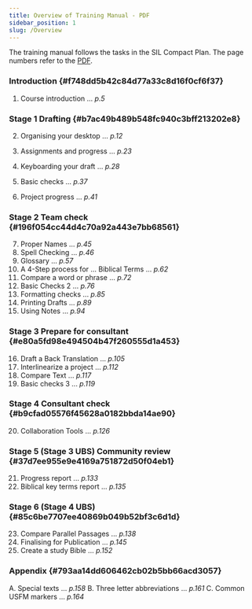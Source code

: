 ```yaml
---
title: Overview of Training Manual - PDF
sidebar_position: 1
slug: /Overview
---
```




The training manual follows the tasks in the SIL Compact Plan. The page numbers refer to the [PDF](https://manual.paratext.org/img/Ptx-man-en-9.4.pdf).


### Introduction {#f748dd5b42c84d77a33c8d16f0cf6f37}


1. Course introduction ... _p.5_


### Stage 1 Drafting {#b7ac49b489b548fc940c3bff213202e8}


 2. Organising your desktop ... _p.12_


 3. Assignments and progress ... _p.23_
 4. Keyboarding your draft ... _p.28_
 5. Basic checks ... _p.37_
 6. Project progress ... _p.41_


### Stage 2 Team check {#196f054cc44d4c70a92a443e7bb68561}


 7. Proper Names ... _p.45_
 8. Spell Checking ... _p.46_
 9. Glossary ... _p.57_
 10. A 4-Step process for ... Biblical Terms ... _p.62_
 11. Compare a word or phrase ... _p.72_
 12. Basic Checks 2 ... _p.76_
 13. Formatting checks ... _p.85_
 14. Printing Drafts ... _p.89_
 15. Using Notes ... _p.94_


### Stage 3 Prepare for consultant {#e80a5fd98e494504b47f260555d1a453}


 16. Draft a Back Translation ... _p.105_
 17. Interlinearize a project ... _p.112_
 18. Compare Text ... _p.117_
 19. Basic checks 3 ... _p.119_


### Stage 4 Consultant check {#b9cfad05576f45628a0182bbda14ae90}


 20. Collaboration Tools ... _p.126_


### Stage 5 (Stage 3 UBS) Community review {#37d7ee955e9e4169a751872d50f04eb1}


 21. Progress report ... _p.133_
 22. Biblical key terms report ... _p.135_


### Stage 6 (Stage 4 UBS) {#85c6be7707ee40869b049b52bf3c6d1d}


 23. Compare Parallel Passages ... _p.138_
 24. Finalising for Publication ... _p.145_
 25. Create a study Bible ... _p.152_


### Appendix {#793aa14dd606462cb02b5bb66acd3057}


A. Special texts ... _p.158_
B. Three letter abbreviations ... _p.161_
C. Common USFM markers ... _p.164_

